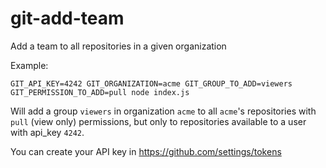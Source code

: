 # git-add-team
Add a team to all repositories in a given organization

Example:

`GIT_API_KEY=4242 GIT_ORGANIZATION=acme GIT_GROUP_TO_ADD=viewers GIT_PERMISSION_TO_ADD=pull node index.js`

Will add a group `viewers` in organization `acme` to all `acme`'s repositories with `pull` (view only) permissions, 
but only to repositories available to a user with api_key `4242`. 

You can create your API key in https://github.com/settings/tokens
